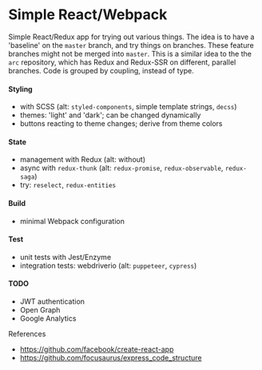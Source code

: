 # Simple React/Webpack

Simple React/Redux app for trying out various things. The idea is to have a
'baseline' on the `master` branch, and try things on branches. These feature
branches might not be merged into `master`. This is a similar idea to the the
`arc` repository, which has Redux and Redux-SSR on different, parallel
branches. Code is grouped by coupling, instead of type.

#### Styling
- with SCSS (alt: `styled-components`, simple template strings, `decss`)
- themes: 'light' and 'dark'; can be changed dynamically
- buttons reacting to theme changes; derive from theme colors

#### State
- management with Redux (alt: without)
- async with `redux-thunk` (alt: `redux-promise`, `redux-observable`, `redux-saga`) 
- try: `reselect`, `redux-entities`

#### Build
- minimal Webpack configuration

#### Test
- unit tests with Jest/Enzyme
- integration tests: webdriverio (alt: `puppeteer`, `cypress`)

#### TODO
- JWT authentication
- Open Graph
- Google Analytics

References
- https://github.com/facebook/create-react-app
- https://github.com/focusaurus/express_code_structure